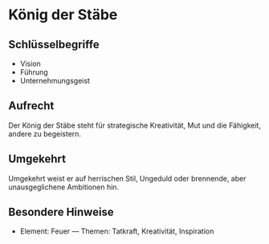 # König der Stäbe

## Schlüsselbegriffe
- Vision
- Führung
- Unternehmungsgeist

## Aufrecht
Der König der Stäbe steht für strategische Kreativität, Mut und die Fähigkeit, andere zu begeistern.

## Umgekehrt
Umgekehrt weist er auf herrischen Stil, Ungeduld oder brennende, aber unausgeglichene Ambitionen hin.

## Besondere Hinweise
- Element: Feuer — Themen: Tatkraft, Kreativität, Inspiration
